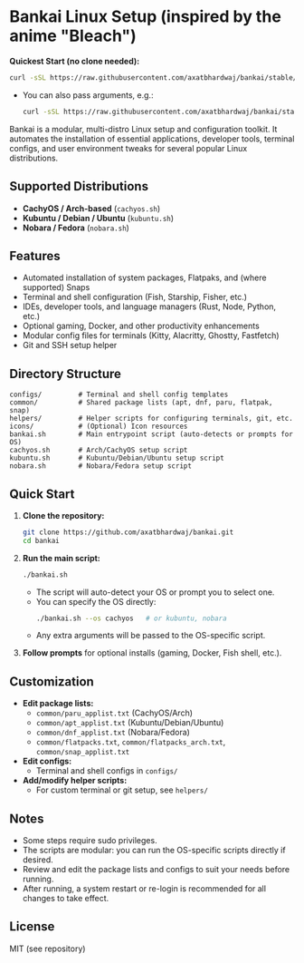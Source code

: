# Bankai Linux Setup (inspired by the anime "Bleach")

**Quickest Start (no clone needed):**
```bash
curl -sSL https://raw.githubusercontent.com/axatbhardwaj/bankai/stable/bankai.sh | bash
```
- You can also pass arguments, e.g.:
  ```bash
  curl -sSL https://raw.githubusercontent.com/axatbhardwaj/bankai/stable/bankai.sh | bash --os kubuntu
  ```

Bankai is a modular, multi-distro Linux setup and configuration toolkit. It automates the installation of essential applications, developer tools, terminal configs, and user environment tweaks for several popular Linux distributions.

## Supported Distributions
- **CachyOS / Arch-based** (`cachyos.sh`)
- **Kubuntu / Debian / Ubuntu** (`kubuntu.sh`)
- **Nobara / Fedora** (`nobara.sh`)

## Features
- Automated installation of system packages, Flatpaks, and (where supported) Snaps
- Terminal and shell configuration (Fish, Starship, Fisher, etc.)
- IDEs, developer tools, and language managers (Rust, Node, Python, etc.)
- Optional gaming, Docker, and other productivity enhancements
- Modular config files for terminals (Kitty, Alacritty, Ghostty, Fastfetch)
- Git and SSH setup helper

## Directory Structure
```
configs/         # Terminal and shell config templates
common/          # Shared package lists (apt, dnf, paru, flatpak, snap)
helpers/         # Helper scripts for configuring terminals, git, etc.
icons/           # (Optional) Icon resources
bankai.sh        # Main entrypoint script (auto-detects or prompts for OS)
cachyos.sh       # Arch/CachyOS setup script
kubuntu.sh       # Kubuntu/Debian/Ubuntu setup script
nobara.sh        # Nobara/Fedora setup script
```

## Quick Start
1. **Clone the repository:**
   ```bash
   git clone https://github.com/axatbhardwaj/bankai.git
   cd bankai
   ```
2. **Run the main script:**
   ```bash
   ./bankai.sh
   ```
   - The script will auto-detect your OS or prompt you to select one.
   - You can specify the OS directly:
     ```bash
     ./bankai.sh --os cachyos   # or kubuntu, nobara
     ```
   - Any extra arguments will be passed to the OS-specific script.

3. **Follow prompts** for optional installs (gaming, Docker, Fish shell, etc.).

## Customization
- **Edit package lists:**
  - `common/paru_applist.txt` (CachyOS/Arch)
  - `common/apt_applist.txt` (Kubuntu/Debian/Ubuntu)
  - `common/dnf_applist.txt` (Nobara/Fedora)
  - `common/flatpacks.txt`, `common/flatpacks_arch.txt`, `common/snap_applist.txt`
- **Edit configs:**
  - Terminal and shell configs in `configs/`
- **Add/modify helper scripts:**
  - For custom terminal or git setup, see `helpers/`

## Notes
- Some steps require sudo privileges.
- The scripts are modular: you can run the OS-specific scripts directly if desired.
- Review and edit the package lists and configs to suit your needs before running.
- After running, a system restart or re-login is recommended for all changes to take effect.

## License
MIT (see repository) 